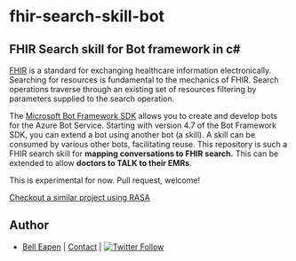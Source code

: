 # fhir-search-skill-bot
## FHIR Search skill for Bot framework in c#

[FHIR](https://www.hl7.org/fhir/overview.html) is a standard for exchanging healthcare information electronically. Searching for resources is fundamental to the mechanics of FHIR. Search operations traverse through an existing set of resources filtering by parameters supplied to the search operation.

The [Microsoft Bot Framework SDK](https://docs.microsoft.com/en-us/azure/bot-service/index-bf-sdk?view=azure-bot-service-4.0) allows you to create and develop bots for the Azure Bot Service. Starting with version 4.7 of the Bot Framework SDK, you can extend a bot using another bot (a skill). A skill can be consumed by various other bots, facilitating reuse. This repository is such a FHIR search skill for **mapping conversations to FHIR search.** This can be extended to allow **doctors to TALK to their EMRs**.

This is experimental for now. Pull request, welcome!

[Checkout a similar project using RASA](https://github.com/dermatologist/rasaonfhir)

## Author

* [Bell Eapen](https://nuchange.ca) |  [Contact](https://nuchange.ca/contact) | [![Twitter Follow](https://img.shields.io/twitter/follow/beapen?style=social)](https://twitter.com/beapen)
